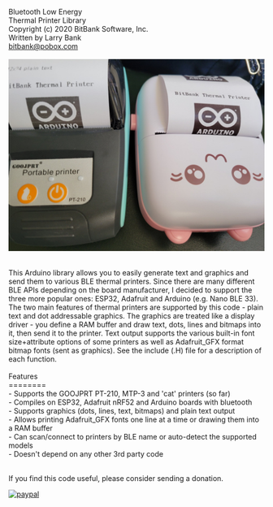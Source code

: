 Bluetooth Low Energy<br>
Thermal Printer Library<br>
Copyright (c) 2020 BitBank Software, Inc.<br>
Written by Larry Bank<br>
bitbank@pobox.com<br>
<br>
![printer demo](/ble_prt.jpg?raw=true "Thermal_Printer")

<br>
This Arduino library allows you to easily generate text and graphics
and send them to various BLE thermal printers. Since there are many different
BLE APIs depending on the board manufacturer, I decided to support the three more
popular ones: ESP32, Adafruit and Arduino (e.g. Nano BLE 33). The two main features of
thermal printers are supported by this code - plain text and dot addressable
graphics. The graphics are treated like a display driver - you define a RAM buffer and draw text, dots, lines and bitmaps into it, then send it to the printer. Text output supports the various built-in font size+attribute options of some printers as well as Adafruit_GFX format bitmap fonts (sent as graphics).
See the include (.H) file for a description of each function.
<br>

<br>
Features<br>
========<br>
- Supports the GOOJPRT PT-210, MTP-3 and 'cat' printers (so far)<br>
- Compiles on ESP32, Adafruit nRF52 and Arduino boards with bluetooth<br>
- Supports graphics (dots, lines, text, bitmaps) and plain text output<br>
- Allows printing Adafruit_GFX fonts one line at a time or drawing them into a RAM buffer<br>
- Can scan/connect to printers by BLE name or auto-detect the supported models<br>
- Doesn't depend on any other 3rd party code<br>
<br>

If you find this code useful, please consider sending a donation.

[![paypal](https://www.paypalobjects.com/en_US/i/btn/btn_donateCC_LG.gif)](https://www.paypal.com/cgi-bin/webscr?cmd=_s-xclick&hosted_button_id=SR4F44J2UR8S4)
